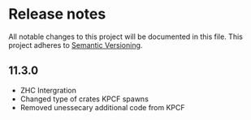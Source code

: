 # Release notes
All notable changes to this project will be documented in this file.
This project adheres to [Semantic Versioning](http://semver.org/).

## 11.3.0
- ZHC Intergration
- Changed type of crates KPCF spawns
- Removed unessecary additional code from KPCF